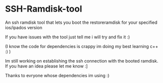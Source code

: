 # SSH-Ramdisk-tool

An ssh ramdisk tool that lets you boot the restoreramdisk for your specified ios/ipados version

If you have issues with the tool just tell me i will try and fix it :)

(I know the code for dependencies is crappy im doing my best learning c++ :) )

Im still working on establishing the ssh connection with the booted ramdisk. If you have an idea please let me know :]

Thanks to evryone whose dependencies im using :)

